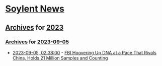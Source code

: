 # [Soylent News](../../../README.md)

## [Archives](../../index.md) for [2023](../index.md)

### [Archives](../../index.md) for [2023-09-05](index.md)

* [2023-09-05, 02:38:00](https://soylentnews.org/article.pl?sid=23/09/04/1228216&from=rss) - [FBI Hoovering Up DNA at a Pace That Rivals China, Holds 21 Million Samples and Counting](https://soylentnews.org/article.pl?sid=23/09/04/1228216&from=rss)
